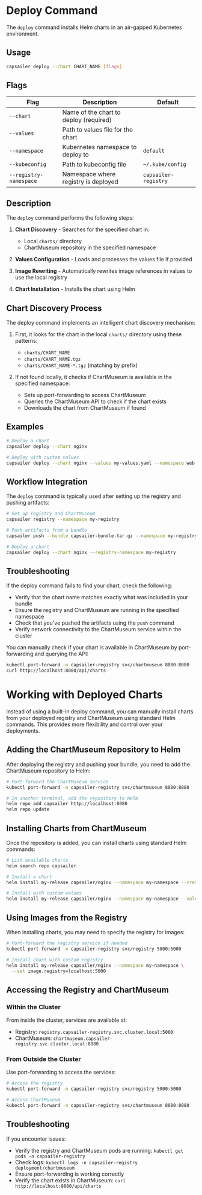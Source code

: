 # Deploy Command

The `deploy` command installs Helm charts in an air-gapped Kubernetes environment.

## Usage

```bash
capsailer deploy --chart CHART_NAME [flags]
```

## Flags

| Flag | Description | Default |
|------|-------------|---------|
| `--chart` | Name of the chart to deploy (required) | |
| `--values` | Path to values file for the chart | |
| `--namespace` | Kubernetes namespace to deploy to | `default` |
| `--kubeconfig` | Path to kubeconfig file | `~/.kube/config` |
| `--registry-namespace` | Namespace where registry is deployed | `capsailer-registry` |

## Description

The `deploy` command performs the following steps:

1. **Chart Discovery** - Searches for the specified chart in:
   - Local `charts/` directory
   - ChartMuseum repository in the specified namespace

2. **Values Configuration** - Loads and processes the values file if provided

3. **Image Rewriting** - Automatically rewrites image references in values to use the local registry

4. **Chart Installation** - Installs the chart using Helm

## Chart Discovery Process

The deploy command implements an intelligent chart discovery mechanism:

1. First, it looks for the chart in the local `charts/` directory using these patterns:
   - `charts/CHART_NAME`
   - `charts/CHART_NAME.tgz`
   - `charts/CHART_NAME-*.tgz` (matching by prefix)

2. If not found locally, it checks if ChartMuseum is available in the specified namespace:
   - Sets up port-forwarding to access ChartMuseum
   - Queries the ChartMuseum API to check if the chart exists
   - Downloads the chart from ChartMuseum if found

## Examples

```bash
# Deploy a chart
capsailer deploy --chart nginx

# Deploy with custom values
capsailer deploy --chart nginx --values my-values.yaml --namespace web
```

## Workflow Integration

The `deploy` command is typically used after setting up the registry and pushing artifacts:

```bash
# Set up registry and ChartMuseum
capsailer registry --namespace my-registry

# Push artifacts from a bundle
capsailer push --bundle capsailer-bundle.tar.gz --namespace my-registry

# Deploy a chart
capsailer deploy --chart nginx --registry-namespace my-registry
```

## Troubleshooting

If the deploy command fails to find your chart, check the following:

- Verify that the chart name matches exactly what was included in your bundle
- Ensure the registry and ChartMuseum are running in the specified namespace
- Check that you've pushed the artifacts using the `push` command
- Verify network connectivity to the ChartMuseum service within the cluster

You can manually check if your chart is available in ChartMuseum by port-forwarding and querying the API:

```bash
kubectl port-forward -n capsailer-registry svc/chartmuseum 8080:8080
curl http://localhost:8080/api/charts
```

# Working with Deployed Charts

Instead of using a built-in deploy command, you can manually install charts from your deployed registry and ChartMuseum using standard Helm commands. This provides more flexibility and control over your deployments.

## Adding the ChartMuseum Repository to Helm

After deploying the registry and pushing your bundle, you need to add the ChartMuseum repository to Helm:

```bash
# Port-forward the ChartMuseum service
kubectl port-forward -n capsailer-registry svc/chartmuseum 8080:8080

# In another terminal, add the repository to Helm
helm repo add capsailer http://localhost:8080
helm repo update
```

## Installing Charts from ChartMuseum

Once the repository is added, you can install charts using standard Helm commands:

```bash
# List available charts
helm search repo capsailer

# Install a chart
helm install my-release capsailer/nginx --namespace my-namespace --create-namespace

# Install with custom values
helm install my-release capsailer/nginx --namespace my-namespace --values my-values.yaml
```

## Using Images from the Registry

When installing charts, you may need to specify the registry for images:

```bash
# Port-forward the registry service if needed
kubectl port-forward -n capsailer-registry svc/registry 5000:5000

# Install chart with custom registry
helm install my-release capsailer/nginx --namespace my-namespace \
  --set image.registry=localhost:5000
```

## Accessing the Registry and ChartMuseum

### Within the Cluster

From inside the cluster, services are available at:

- Registry: `registry.capsailer-registry.svc.cluster.local:5000`
- ChartMuseum: `chartmuseum.capsailer-registry.svc.cluster.local:8080`

### From Outside the Cluster

Use port-forwarding to access the services:

```bash
# Access the registry
kubectl port-forward -n capsailer-registry svc/registry 5000:5000

# Access ChartMuseum
kubectl port-forward -n capsailer-registry svc/chartmuseum 8080:8080
```

## Troubleshooting

If you encounter issues:

- Verify the registry and ChartMuseum pods are running: `kubectl get pods -n capsailer-registry`
- Check logs: `kubectl logs -n capsailer-registry deployment/chartmuseum`
- Ensure port-forwarding is working correctly
- Verify the chart exists in ChartMuseum: `curl http://localhost:8080/api/charts` 